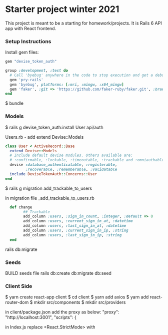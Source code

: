# Starter project winter 2021

This project is meant to be a starting for homework/projects.
It is Rails 6 API app with React frontend.

### Setup Instructions
Install gem files:

```ruby
gem "devise_token_auth"

group :development, :test do
  # Call 'byebug' anywhere in the code to stop execution and get a debugger console
  gem 'pry-rails'
  gem 'byebug', platforms: [:mri, :mingw, :x64_mingw]
  gem 'faker', :git => 'https://github.com/faker-ruby/faker.git', :branch => 'master'
end
```

$ bundle

### Models
$ rails g devise_token_auth:install User api/auth

Users.rb - add extend Devise::Models
```ruby
class User < ActiveRecord::Base
  extend Devise::Models
  # Include default devise modules. Others available are:
  # :confirmable, :lockable, :timeoutable, :trackable and :omniauthable
  devise :database_authenticatable, :registerable,
         :recoverable, :rememberable, :validatable
  include DeviseTokenAuth::Concerns::User
end
```
$ rails g migration add_trackable_to_users

in migration file _add_trackable_to_users.rb
```ruby
  def change
        ## Trackable
        add_column :users, :sign_in_count, :integer, :default => 0
        add_column :users, :current_sign_in_at, :datetime
        add_column :users, :last_sign_in_at, :datetime
        add_column :users, :current_sign_in_ip, :string
        add_column :users, :last_sign_in_ip, :string
  end
```

rails db:migrate 

### Seeds
BUILD seeds file
rails db:create db:migrate db:seed

### Client Side
$ yarn create react-app client
$ cd client
$ yarn add axios
$ yarn add react-router-dom
$ mkdir src/components
$ mkdir src/providers

in client/package.json add the proxy as below:
"proxy": "http://localhost:3001",
"scripts": {

in Index.js
replace <React.StrictMode> with <BrowserRouter>


